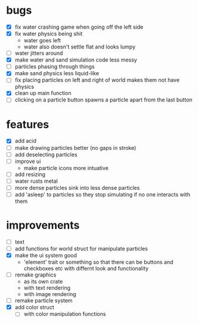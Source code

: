 # bugs
- [x] fix water crashing game when going off the left side
- [x] fix water physics being shit
    - water goes left
    - water also doesn't settle flat and looks lumpy
- [ ] water jitters around
- [x] make water and sand simulation code less messy
- [ ] particles phasing through things
- [x] make sand physics less liquid-like
- [ ] fix placing particles on left and right of world makes them not have physics
- [x] clean up main function
- [ ] clicking on a particle button spawns a particle apart from the last button

# features
- [x] add acid
- [ ] make drawing particles better (no gaps in stroke)
- [ ] add deselecting particles
- [ ] improve ui
    - make particle icons more intuative
- [ ] add resizing
- [ ] water rusts metal
- [ ] more dense particles sink into less dense particles
- [ ] add 'asleep' to particles so they stop simulating if no one interacts with them

# improvements
- [ ] text
- [ ] add functions for world struct for manipulate particles
- [x] make the ui system good
    - 'element' trait or something so that there can be buttons and checkboxes etc with differnt look and functionality
- [ ] remake graphics
    - as its own crate
    - with text rendering
    - with image rendering
- [ ] remake particle system
- [x] add color struct
    - [ ] with color manipulation functions
